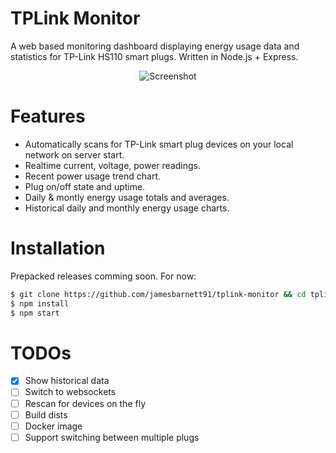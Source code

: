 # TPLink Monitor

A web based monitoring dashboard displaying energy usage data and statistics for TP-Link HS110 smart plugs.
Written in Node.js + Express.

<p align="center">
  <img alt="Screenshot" src="https://james-barnett.net/files/tplink-monitor/screenshots/em-res.png">
</p>

# Features
- Automatically scans for TP-Link smart plug devices on your local network on server start.
- Realtime current, voltage, power readings.
- Recent power usage trend chart.
- Plug on/off state and uptime.
- Daily & montly energy usage totals and averages.
- Historical daily and monthly energy usage charts.

# Installation
Prepacked releases comming soon.
For now:
```sh
$ git clone https://github.com/jamesbarnett91/tplink-monitor && cd tplink-monitor
$ npm install
$ npm start
```

# TODOs
- [x] Show historical data
- [ ] Switch to websockets
- [ ] Rescan for devices on the fly
- [ ] Build dists
- [ ] Docker image
- [ ] Support switching between multiple plugs
